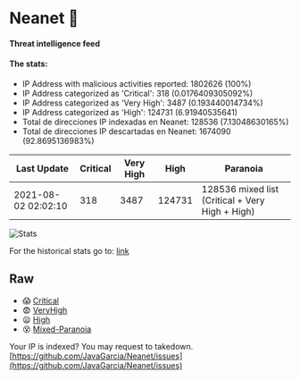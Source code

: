 # Neanet :hocho:
#### Threat intelligence feed
#### The stats:

- IP Address with malicious activities reported: 1802626 (100%)
- IP Address categorized as 'Critical':  318 (0.0176409305092%)
- IP Address categorized as 'Very High':  3487 (0.193440014734%)
- IP Address categorized as 'High':  124731 (6.91940535641)
- Total de direcciones IP indexadas en Neanet:  128536 (7.13048630165%)
- Total de direcciones IP descartadas en Neanet:  1674090 (92.8695136983%)

| Last Update | Critical | Very High | High | Paranoia |
| --- | --- | --- | --- | --- |
| 2021-08-02 02:02:10 | 318 | 3487 | 124731 | 128536 mixed list (Critical + Very High + High)|

![Stats](https://docs.google.com/spreadsheets/d/e/2PACX-1vSnaNMIXVabIpDJjufMlzH7poXnshF3mgd8Is1g9ytUEzVsP5my4Trn8f-xkoLLQ38xpL3HtmUexLo6/pubchart?oid=501124687&format=image)

For the historical stats go to: [link](/stats.csv)
## Raw
- :scream: [Critical](https://raw.githubusercontent.com/JavaGarcia/Neanet/master/blacklists/neanet_critical.txt)
- :fearful: [VeryHigh](https://raw.githubusercontent.com/JavaGarcia/Neanet/master/blacklists/neanet_veryHigh.txtt)
- :frowning: [High](https://raw.githubusercontent.com/JavaGarcia/Neanet/master/blacklists/neanet_high.txt)
- :dizzy_face: [Mixed-Paranoia](https://raw.githubusercontent.com/JavaGarcia/Neanet/master/blacklists/neanet_all.txt)


Your IP is indexed? You may request to takedown. [https://github.com/JavaGarcia/Neanet/issues](https://github.com/JavaGarcia/Neanet/issues)










































































































































































































































































































































































































































































































































































































































































































































































































































































































































































































































































































































































































































































































































































































































































































































































































































































































































































































































































































































































































































































































































































































































































































































































































































































































































































































































































































































































































































































































































































































































































































































































































































































































































































































































































































































































































































































































































































































































































































































































































































































































































































































































































































































































































































































































































































































































































































































































































































































































































































































































































































































































































































































































































































































































































































































































































































































































































































































































































































































































































































































































































































































































































































































































































































































































































































































































































































































































































































































































































































































































































































































































































































































































































































































































































































































































































































































































































































































































































































































































































































































































































